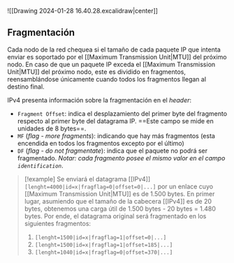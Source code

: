 
![[Drawing 2024-01-28 16.40.28.excalidraw|center]]

## Fragmentación
Cada nodo de la red chequea si el tamaño de cada paquete IP que intenta enviar es soportado por el [[Maximum Transmission Unit|MTU]] del próximo nodo. En caso de que un paquete IP exceda el [[Maximum Transmission Unit|MTU]] del próximo nodo, este es dividido en fragmentos, reensamblándose únicamente cuando todos los fragmentos llegan al destino final. 

IPv4 presenta información sobre la fragmentación en el *header*:
- $\texttt{Fragment Offset}$: indica el desplazamiento del primer byte del fragmento respecto al primer byte del datagrama IP. ==Este campo se mide en unidades de 8 bytes==.
- $\texttt{MF}$ (*flag - more fragments*): indicando que hay más fragmentos (esta encendida en todos los fragmentos excepto por el último)
- $\texttt{DF}$ (*flag - do not fragmentate*): indica que el paquete no podrá ser fragmentado.
*Notar: cada fragmento posee el mismo valor en el campo $\texttt{identification}$*.


>[!example] 
>Se enviará el datagrama [[IPv4]] `[lenght=4000|id=x|fragflag=0|offset=0|...]` por un enlace cuyo [[Maximum Transmission Unit|MTU]] es de 1.500 bytes.
>En primer lugar, asumiendo que el tamaño de la cabecera [[IPv4]] es de 20 bytes, obtenemos una carga útil de 1.500 bytes - 20 bytes = 1.480 bytes. Por ende, el datagrama original será fragmentado en los siguientes fragmentos:
>1. `[lenght=1500|id=x|fragflag=1|offset=0|...]`
>2. `[lenght=1500|id=x|fragflag=1|offset=185|...]`
>3. `[lenght=1040|id=x|fragflag=0|offset=370|...]`

